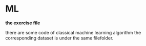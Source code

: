 # ML

**the exercise file**

there are some code of classical machine learning algorithm
the corresponding dataset is under the same filefolder.
